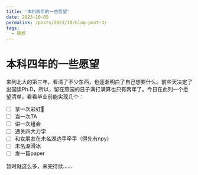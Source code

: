 ```yaml
---
title: '本科四年的一些愿望'
date: 2023-10-05
permalink: /posts/2023/10/blog-post-3/
tags:
  - 随想
---
```


本科四年的一些愿望
==============
来到北大的第三年，看清了不少东西，也逐渐明白了自己想要什么。前些天决定了出国读Ph.D，所以，留在燕园的日子满打满算也只有两年了。今日在此列一个愿望清单，看看毕业前能实现几个：
* [ ] 拿一次彩虹🌈
* [ ] 当一次TA
* [ ] 讲一次组会
* [ ] 通关四大力学
* [ ] 和女朋友在未名湖边手牵手（得先有npy）
* [ ] 未名湖滑冰
* [ ] 发一篇paper

暂时就这么多，未完待续……